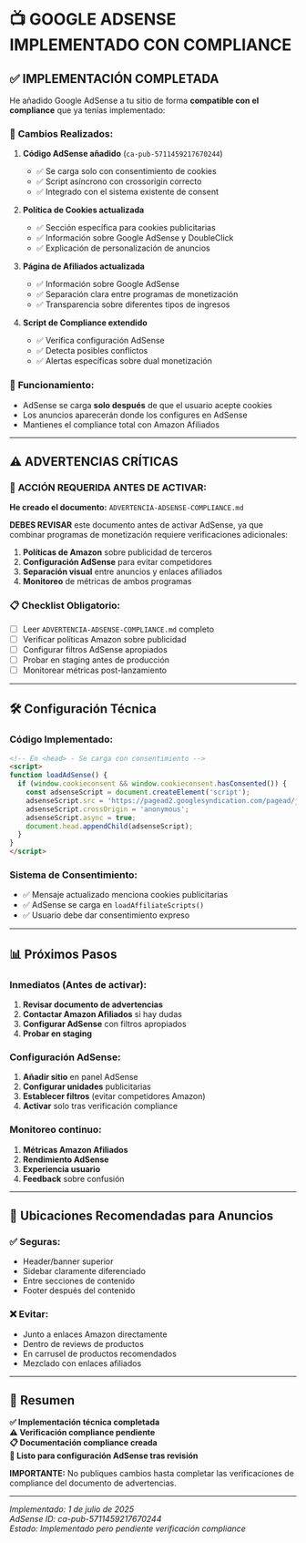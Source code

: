 # 📺 GOOGLE ADSENSE IMPLEMENTADO CON COMPLIANCE

## ✅ **IMPLEMENTACIÓN COMPLETADA**

He añadido Google AdSense a tu sitio de forma **compatible con el compliance** que ya tenías implementado:

### 🔧 **Cambios Realizados:**

1. **Código AdSense añadido** (`ca-pub-5711459217670244`)
   - ✅ Se carga solo con consentimiento de cookies
   - ✅ Script asíncrono con crossorigin correcto
   - ✅ Integrado con el sistema existente de consent

2. **Política de Cookies actualizada**
   - ✅ Sección específica para cookies publicitarias
   - ✅ Información sobre Google AdSense y DoubleClick
   - ✅ Explicación de personalización de anuncios

3. **Página de Afiliados actualizada**
   - ✅ Información sobre Google AdSense
   - ✅ Separación clara entre programas de monetización
   - ✅ Transparencia sobre diferentes tipos de ingresos

4. **Script de Compliance extendido**
   - ✅ Verifica configuración AdSense
   - ✅ Detecta posibles conflictos
   - ✅ Alertas específicas sobre dual monetización

### 🎯 **Funcionamiento:**
- AdSense se carga **solo después** de que el usuario acepte cookies
- Los anuncios aparecerán donde los configures en AdSense
- Mantienes el compliance total con Amazon Afiliados

---

## ⚠️ **ADVERTENCIAS CRÍTICAS**

### 🚨 **ACCIÓN REQUERIDA ANTES DE ACTIVAR:**

**He creado el documento:** `ADVERTENCIA-ADSENSE-COMPLIANCE.md`

**DEBES REVISAR** este documento antes de activar AdSense, ya que combinar programas de monetización requiere verificaciones adicionales:

1. **Políticas de Amazon** sobre publicidad de terceros
2. **Configuración AdSense** para evitar competidores
3. **Separación visual** entre anuncios y enlaces afiliados
4. **Monitoreo** de métricas de ambos programas

### 📋 **Checklist Obligatorio:**
- [ ] Leer `ADVERTENCIA-ADSENSE-COMPLIANCE.md` completo
- [ ] Verificar políticas Amazon sobre publicidad
- [ ] Configurar filtros AdSense apropiados
- [ ] Probar en staging antes de producción
- [ ] Monitorear métricas post-lanzamiento

---

## 🛠️ **Configuración Técnica**

### Código Implementado:
```html
<!-- En <head> - Se carga con consentimiento -->
<script>
function loadAdSense() {
  if (window.cookieconsent && window.cookieconsent.hasConsented()) {
    const adsenseScript = document.createElement('script');
    adsenseScript.src = 'https://pagead2.googlesyndication.com/pagead/js/adsbygoogle.js?client=ca-pub-5711459217670244';
    adsenseScript.crossOrigin = 'anonymous';
    adsenseScript.async = true;
    document.head.appendChild(adsenseScript);
  }
}
</script>
```

### Sistema de Consentimiento:
- ✅ Mensaje actualizado menciona cookies publicitarias
- ✅ AdSense se carga en `loadAffiliateScripts()`
- ✅ Usuario debe dar consentimiento expreso

---

## 📊 **Próximos Pasos**

### Inmediatos (Antes de activar):
1. **Revisar documento de advertencias**
2. **Contactar Amazon Afiliados** si hay dudas
3. **Configurar AdSense** con filtros apropiados
4. **Probar en staging**

### Configuración AdSense:
1. **Añadir sitio** en panel AdSense
2. **Configurar unidades** publicitarias
3. **Establecer filtros** (evitar competidores Amazon)
4. **Activar** solo tras verificación compliance

### Monitoreo continuo:
1. **Métricas Amazon Afiliados**
2. **Rendimiento AdSense**  
3. **Experiencia usuario**
4. **Feedback** sobre confusión

---

## 🎯 **Ubicaciones Recomendadas para Anuncios**

### ✅ **Seguras:**
- Header/banner superior
- Sidebar claramente diferenciado
- Entre secciones de contenido
- Footer después del contenido

### ❌ **Evitar:**
- Junto a enlaces Amazon directamente
- Dentro de reviews de productos
- En carrusel de productos recomendados
- Mezclado con enlaces afiliados

---

## 📝 **Resumen**

**✅ Implementación técnica completada**  
**⚠️ Verificación compliance pendiente**  
**📋 Documentación compliance creada**  
**🚀 Listo para configuración AdSense tras revisión**

**IMPORTANTE:** No publiques cambios hasta completar las verificaciones de compliance del documento de advertencias.

---

*Implementado: 1 de julio de 2025*  
*AdSense ID: ca-pub-5711459217670244*  
*Estado: Implementado pero pendiente verificación compliance*
